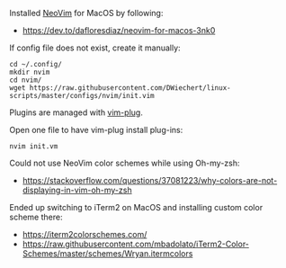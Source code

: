 Installed [NeoVim](https://neovim.io/) for MacOS by following:
- https://dev.to/dafloresdiaz/neovim-for-macos-3nk0

If config file does not exist, create it manually:
```
cd ~/.config/
mkdir nvim
cd nvim/
wget https://raw.githubusercontent.com/DWiechert/linux-scripts/master/configs/nvim/init.vim
```

Plugins are managed with [vim-plug](https://github.com/junegunn/vim-plug).

Open one file to have vim-plug install plug-ins:
```
nvim init.vm
```

Could not use NeoVim color schemes while using Oh-my-zsh:
- https://stackoverflow.com/questions/37081223/why-colors-are-not-displaying-in-vim-oh-my-zsh

Ended up switching to iTerm2 on MacOS and installing custom color scheme there:
- https://iterm2colorschemes.com/
- https://raw.githubusercontent.com/mbadolato/iTerm2-Color-Schemes/master/schemes/Wryan.itermcolors
